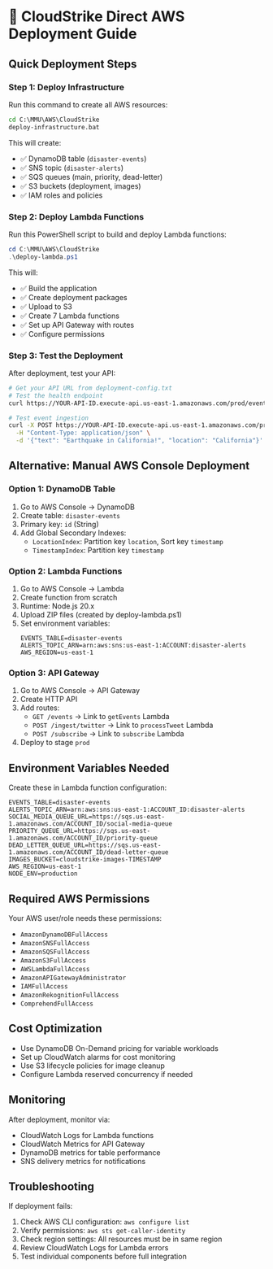 # 🚀 CloudStrike Direct AWS Deployment Guide

## Quick Deployment Steps

### **Step 1: Deploy Infrastructure**
Run this command to create all AWS resources:

```cmd
cd C:\MMU\AWS\CloudStrike
deploy-infrastructure.bat
```

This will create:
- ✅ DynamoDB table (`disaster-events`)
- ✅ SNS topic (`disaster-alerts`)
- ✅ SQS queues (main, priority, dead-letter)
- ✅ S3 buckets (deployment, images)
- ✅ IAM roles and policies

### **Step 2: Deploy Lambda Functions**
Run this PowerShell script to build and deploy Lambda functions:

```powershell
cd C:\MMU\AWS\CloudStrike
.\deploy-lambda.ps1
```

This will:
- ✅ Build the application
- ✅ Create deployment packages
- ✅ Upload to S3
- ✅ Create 7 Lambda functions
- ✅ Set up API Gateway with routes
- ✅ Configure permissions

### **Step 3: Test the Deployment**
After deployment, test your API:

```bash
# Get your API URL from deployment-config.txt
# Test the health endpoint
curl https://YOUR-API-ID.execute-api.us-east-1.amazonaws.com/prod/events

# Test event ingestion
curl -X POST https://YOUR-API-ID.execute-api.us-east-1.amazonaws.com/prod/ingest/twitter \
  -H "Content-Type: application/json" \
  -d '{"text": "Earthquake in California!", "location": "California"}'
```

## Alternative: Manual AWS Console Deployment

### **Option 1: DynamoDB Table**
1. Go to AWS Console → DynamoDB
2. Create table: `disaster-events`
3. Primary key: `id` (String)
4. Add Global Secondary Indexes:
   - `LocationIndex`: Partition key `location`, Sort key `timestamp`
   - `TimestampIndex`: Partition key `timestamp`

### **Option 2: Lambda Functions**
1. Go to AWS Console → Lambda
2. Create function from scratch
3. Runtime: Node.js 20.x
4. Upload ZIP files (created by deploy-lambda.ps1)
5. Set environment variables:
   ```
   EVENTS_TABLE=disaster-events
   ALERTS_TOPIC_ARN=arn:aws:sns:us-east-1:ACCOUNT:disaster-alerts
   AWS_REGION=us-east-1
   ```

### **Option 3: API Gateway**
1. Go to AWS Console → API Gateway
2. Create HTTP API
3. Add routes:
   - `GET /events` → Link to `getEvents` Lambda
   - `POST /ingest/twitter` → Link to `processTweet` Lambda
   - `POST /subscribe` → Link to `subscribe` Lambda
4. Deploy to stage `prod`

## Environment Variables Needed

Create these in Lambda function configuration:
```
EVENTS_TABLE=disaster-events
ALERTS_TOPIC_ARN=arn:aws:sns:us-east-1:ACCOUNT_ID:disaster-alerts
SOCIAL_MEDIA_QUEUE_URL=https://sqs.us-east-1.amazonaws.com/ACCOUNT_ID/social-media-queue
PRIORITY_QUEUE_URL=https://sqs.us-east-1.amazonaws.com/ACCOUNT_ID/priority-queue
DEAD_LETTER_QUEUE_URL=https://sqs.us-east-1.amazonaws.com/ACCOUNT_ID/dead-letter-queue
IMAGES_BUCKET=cloudstrike-images-TIMESTAMP
AWS_REGION=us-east-1
NODE_ENV=production
```

## Required AWS Permissions

Your AWS user/role needs these permissions:
- `AmazonDynamoDBFullAccess`
- `AmazonSNSFullAccess`
- `AmazonSQSFullAccess`
- `AmazonS3FullAccess`
- `AWSLambdaFullAccess`
- `AmazonAPIGatewayAdministrator`
- `IAMFullAccess`
- `AmazonRekognitionFullAccess`
- `ComprehendFullAccess`

## Cost Optimization

- Use DynamoDB On-Demand pricing for variable workloads
- Set up CloudWatch alarms for cost monitoring
- Use S3 lifecycle policies for image cleanup
- Configure Lambda reserved concurrency if needed

## Monitoring

After deployment, monitor via:
- CloudWatch Logs for Lambda functions
- CloudWatch Metrics for API Gateway
- DynamoDB metrics for table performance
- SNS delivery metrics for notifications

## Troubleshooting

If deployment fails:
1. Check AWS CLI configuration: `aws configure list`
2. Verify permissions: `aws sts get-caller-identity`
3. Check region settings: All resources must be in same region
4. Review CloudWatch Logs for Lambda errors
5. Test individual components before full integration